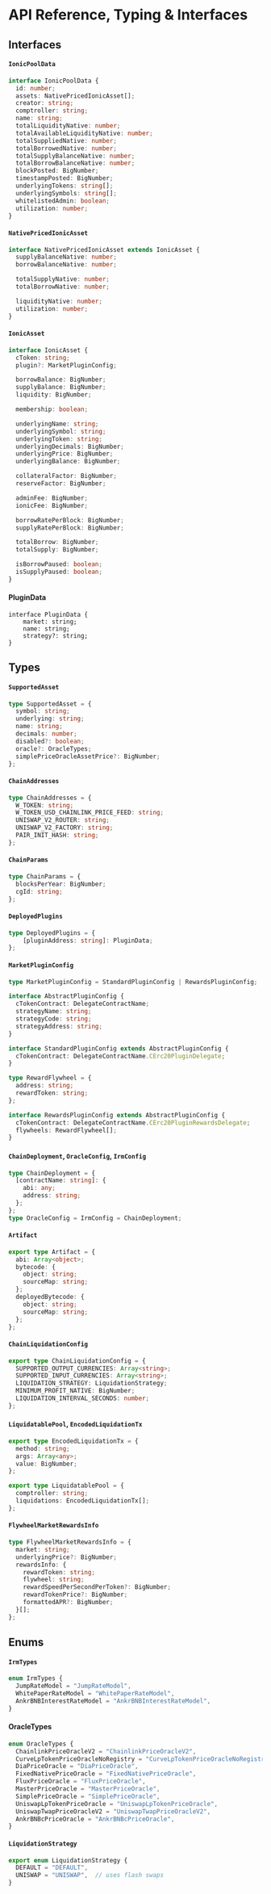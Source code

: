 # API Reference, Typing & Interfaces

## Interfaces

#### `IonicPoolData`

```typescript
interface IonicPoolData {
  id: number;
  assets: NativePricedIonicAsset[];
  creator: string;
  comptroller: string;
  name: string;
  totalLiquidityNative: number;
  totalAvailableLiquidityNative: number;
  totalSuppliedNative: number;
  totalBorrowedNative: number;
  totalSupplyBalanceNative: number;
  totalBorrowBalanceNative: number;
  blockPosted: BigNumber;
  timestampPosted: BigNumber;
  underlyingTokens: string[];
  underlyingSymbols: string[];
  whitelistedAdmin: boolean;
  utilization: number;
}
```

#### `NativePricedIonicAsset`

```typescript
interface NativePricedIonicAsset extends IonicAsset {
  supplyBalanceNative: number;
  borrowBalanceNative: number;

  totalSupplyNative: number;
  totalBorrowNative: number;

  liquidityNative: number;
  utilization: number;
}
```

#### `IonicAsset`

```typescript
interface IonicAsset {
  cToken: string;
  plugin?: MarketPluginConfig;

  borrowBalance: BigNumber;
  supplyBalance: BigNumber;
  liquidity: BigNumber;

  membership: boolean;

  underlyingName: string;
  underlyingSymbol: string;
  underlyingToken: string;
  underlyingDecimals: BigNumber;
  underlyingPrice: BigNumber;
  underlyingBalance: BigNumber;

  collateralFactor: BigNumber;
  reserveFactor: BigNumber;

  adminFee: BigNumber;
  ionicFee: BigNumber;

  borrowRatePerBlock: BigNumber;
  supplyRatePerBlock: BigNumber;

  totalBorrow: BigNumber;
  totalSupply: BigNumber;

  isBorrowPaused: boolean;
  isSupplyPaused: boolean;
}
```

#### PluginData

```
interface PluginData { 
    market: string;
    name: string;
    strategy?: string; 
}
```

## Types

#### `SupportedAsset`

```typescript
type SupportedAsset = {
  symbol: string;
  underlying: string;
  name: string;
  decimals: number;
  disabled?: boolean;
  oracle?: OracleTypes;
  simplePriceOracleAssetPrice?: BigNumber;
};
```

#### `ChainAddresses`

```typescript
type ChainAddresses = {
  W_TOKEN: string;
  W_TOKEN_USD_CHAINLINK_PRICE_FEED: string;
  UNISWAP_V2_ROUTER: string;
  UNISWAP_V2_FACTORY: string;
  PAIR_INIT_HASH: string;
};
```

#### `ChainParams`

```typescript
type ChainParams = {
  blocksPerYear: BigNumber;
  cgId: string;
};
```

#### **`DeployedPlugins`**

```typescript
type DeployedPlugins = { 
    [pluginAddress: string]: PluginData; 
};
```

#### `MarketPluginConfig`

```typescript
type MarketPluginConfig = StandardPluginConfig | RewardsPluginConfig;

interface AbstractPluginConfig {
  cTokenContract: DelegateContractName;
  strategyName: string;
  strategyCode: string;
  strategyAddress: string;
}

interface StandardPluginConfig extends AbstractPluginConfig {
  cTokenContract: DelegateContractName.CErc20PluginDelegate;
}

type RewardFlywheel = {
  address: string;
  rewardToken: string;
};

interface RewardsPluginConfig extends AbstractPluginConfig {
  cTokenContract: DelegateContractName.CErc20PluginRewardsDelegate;
  flywheels: RewardFlywheel[];
}
```

#### `ChainDeployment`, `OracleConfig`, `IrmConfig`

```typescript
type ChainDeployment = {
  [contractName: string]: {
    abi: any;
    address: string;
  };
};
type OracleConfig = IrmConfig = ChainDeployment;
```

#### **`Artifact`**

```typescript
export type Artifact = {
  abi: Array<object>;
  bytecode: {
    object: string;
    sourceMap: string;
  };
  deployedBytecode: {
    object: string;
    sourceMap: string;
  };
};
```

#### `ChainLiquidationConfig`

```typescript
export type ChainLiquidationConfig = {
  SUPPORTED_OUTPUT_CURRENCIES: Array<string>;
  SUPPORTED_INPUT_CURRENCIES: Array<string>;
  LIQUIDATION_STRATEGY: LiquidationStrategy;
  MINIMUM_PROFIT_NATIVE: BigNumber;
  LIQUIDATION_INTERVAL_SECONDS: number;
};
```

#### **`LiquidatablePool`,** `EncodedLiquidationTx`

```typescript
export type EncodedLiquidationTx = {
  method: string;
  args: Array<any>;
  value: BigNumber;
};

export type LiquidatablePool = {
  comptroller: string;
  liquidations: EncodedLiquidationTx[];
};
```

#### `FlywheelMarketRewardsInfo`

```typescript
type FlywheelMarketRewardsInfo = {
  market: string;
  underlyingPrice?: BigNumber;
  rewardsInfo: {
    rewardToken: string;
    flywheel: string;
    rewardSpeedPerSecondPerToken?: BigNumber;
    rewardTokenPrice?: BigNumber;
    formattedAPR?: BigNumber;
  }[];
};
```

## **Enums**

#### `IrmTypes`

```typescript
enum IrmTypes {
  JumpRateModel = "JumpRateModel",
  WhitePaperRateModel = "WhitePaperRateModel",
  AnkrBNBInterestRateModel = "AnkrBNBInterestRateModel",
}
```

#### OracleTypes

```typescript
enum OracleTypes {
  ChainlinkPriceOracleV2 = "ChainlinkPriceOracleV2",
  CurveLpTokenPriceOracleNoRegistry = "CurveLpTokenPriceOracleNoRegistry",
  DiaPriceOracle = "DiaPriceOracle",
  FixedNativePriceOracle = "FixedNativePriceOracle",
  FluxPriceOracle = "FluxPriceOracle",
  MasterPriceOracle = "MasterPriceOracle",
  SimplePriceOracle = "SimplePriceOracle",
  UniswapLpTokenPriceOracle = "UniswapLpTokenPriceOracle",
  UniswapTwapPriceOracleV2 = "UniswapTwapPriceOracleV2",
  AnkrBNBcPriceOracle = "AnkrBNBcPriceOracle",
}
```

#### `LiquidationStrategy`

```typescript
export enum LiquidationStrategy {
  DEFAULT = "DEFAULT",
  UNISWAP = "UNISWAP",  // uses flash swaps
}
```
